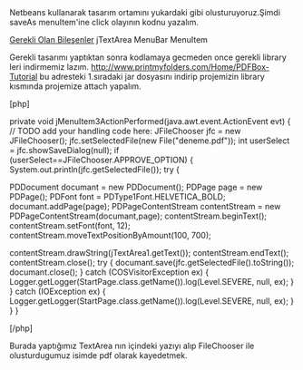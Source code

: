 &nbsp;

Netbeans kullanarak tasarım ortamını yukardaki gibi olusturuyoruz.Şimdi saveAs menuItem'ine click olayının kodnu yazalım.

<span style="text-decoration: underline;">Gerekli Olan Bileşenler</span>
jTextArea
MenuBar
MenuItem<!--more-->

Gerekli tasarımı yaptıktan sonra kodlamaya gecmeden once gerekli library leri indirmemiz lazım.
http://www.printmyfolders.com/Home/PDFBox-Tutorial bu adresteki 1.sıradaki jar dosyasını indirip projemizin library kısmında projemize attach yapalım.

[php]

private void jMenuItem3ActionPerformed(java.awt.event.ActionEvent evt) {
 // TODO add your handling code here:
 JFileChooser jfc = new JFileChooser();
 jfc.setSelectedFile(new File(&quot;deneme.pdf&quot;));
 int userSelect = jfc.showSaveDialog(null);
 if (userSelect==JFileChooser.APPROVE_OPTION) {
 System.out.println(jfc.getSelectedFile());
 try {

 PDDocument documant = new PDDocument();
 PDPage page = new PDPage();
 PDFont font = PDType1Font.HELVETICA_BOLD;
 documant.addPage(page);
 PDPageContentStream contentStream = new PDPageContentStream(documant,page);
 contentStream.beginText();
 contentStream.setFont(font, 12);
 contentStream.moveTextPositionByAmount(100, 700);

 contentStream.drawString(jTextArea1.getText());
 contentStream.endText();
 contentStream.close();
 try {
 documant.save(jfc.getSelectedFile().toString());
 documant.close();
 } catch (COSVisitorException ex) {
 Logger.getLogger(StartPage.class.getName()).log(Level.SEVERE, null, ex);
 }
 } catch (IOException ex) {
 Logger.getLogger(StartPage.class.getName()).log(Level.SEVERE, null, ex);
 }
 }
 }

[/php]

Burada yaptığımız TextArea nın içindeki yazıyı alıp FileChooser ile olusturdugumuz isimde pdf olarak kayedetmek.